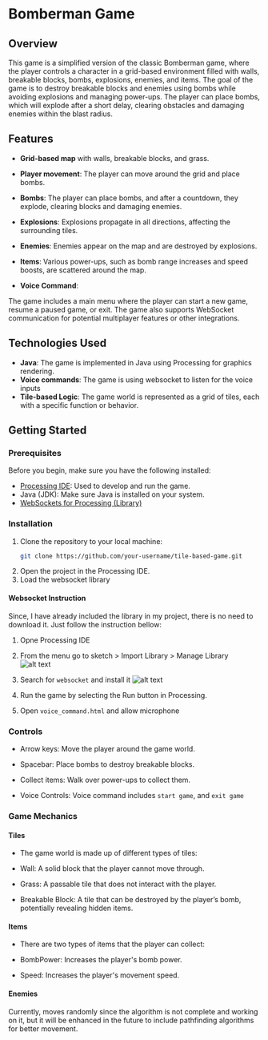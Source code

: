 # Bomberman Game

## Overview
This game is a simplified version of the classic Bomberman game, where the player controls a character 
in a grid-based environment filled with walls, breakable blocks, bombs, explosions, enemies, and items.
The goal of the game is to destroy breakable blocks and enemies using bombs while avoiding explosions and 
managing power-ups. The player can place bombs, which will explode after a short delay, clearing obstacles 
and damaging enemies within the blast radius.

## Features
- **Grid-based map** with walls, breakable blocks, and grass.
- **Player movement**: The player can move around the grid and place bombs.
- **Bombs**: The player can place bombs, and after a countdown, they explode, clearing blocks and damaging enemies.
- **Explosions**: Explosions propagate in all directions, affecting the surrounding tiles.
- **Enemies**: Enemies appear on the map and are destroyed by explosions.
- **Items**: Various power-ups, such as bomb range increases and speed boosts, are scattered around the map.

- **Voice Command**: 

The game includes a main menu where the player can start a new game, resume a paused game, or exit.
The game also supports WebSocket communication for potential multiplayer features or other integrations.


## Technologies Used
- **Java**: The game is implemented in Java using Processing for graphics rendering.
- **Voice commands**: The game is using websocket to listen for the voice inputs
- **Tile-based Logic**: The game world is represented as a grid of tiles, each with a specific function or behavior.

## Getting Started

### Prerequisites
Before you begin, make sure you have the following installed:
- [Processing IDE](https://processing.org/download/): Used to develop and run the game.
- Java (JDK): Make sure Java is installed on your system.
- [WebSockets for Processing (Library)](https://github.com/alexandrainst/processing_websockets)



### Installation
1. Clone the repository to your local machine:
   ```bash
   git clone https://github.com/your-username/tile-based-game.git
2. Open the project in the Processing IDE.
3. Load the websocket library

#### Websocket Instruction
Since, I have already included the library in my project, there is no need to download it. Just follow the instruction bellow:
1. Opne Processing IDE
2. From the menu go to sketch > Import Library > Manage Library
![alt text](image-1.png)
3. Search for `websocket` and install it
![alt text](image-2.png)

4. Run the game by selecting the Run button in Processing.
5. Open `voice_command.html` and allow microphone 

### Controls
- Arrow keys: Move the player around the game world.

- Spacebar: Place bombs to destroy breakable blocks.

- Collect items: Walk over power-ups to collect them.

- Voice Controls: Voice command includes `start game`, and `exit game`


### Game Mechanics
#### Tiles
- The game world is made up of different types of tiles:

- Wall: A solid block that the player cannot move through.

- Grass: A passable tile that does not interact with the player.

- Breakable Block: A tile that can be destroyed by the player’s bomb, potentially revealing hidden items.


#### Items
- There are two types of items that the player can collect:

- BombPower: Increases the player's bomb power.

- Speed: Increases the player's movement speed.


#### Enemies
Currently, moves randomly since the algorithm is not complete and working on it, but it will be enhanced in the future to include pathfinding algorithms for better movement.
